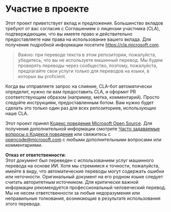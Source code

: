 # Участие в проекте

Этот проект приветствует вклад и предложения. Большинство вкладов требуют от вас согласия с Соглашением о лицензии участника (CLA), подтверждающим, что вы имеете право и действительно предоставляете нам права на использование вашего вклада. Для получения подробной информации посетите https://cla.microsoft.com.

> Важно: при переводе текста в этом репозитории, пожалуйста, убедитесь, что вы не используете машинный перевод. Мы будем проверять переводы через сообщество, поэтому, пожалуйста, предлагайте свои услуги только для переводов на языки, в которых вы proficient.

Когда вы отправляете запрос на слияние, CLA-бот автоматически определит, нужно ли вам предоставить CLA, и оформит PR соответствующим образом (например, метка, комментарий). Просто следуйте инструкциям, предоставленным ботом. Вам нужно будет сделать это только один раз для всех репозиториев, использующих наше CLA.

Этот проект принял [Кодекс поведения Microsoft Open Source](https://opensource.microsoft.com/codeofconduct/).
Для получения дополнительной информации смотрите [Часто задаваемые вопросы о Кодексе поведения](https://opensource.microsoft.com/codeofconduct/faq/)
или свяжитесь с [opencode@microsoft.com](mailto:opencode@microsoft.com) с любыми дополнительными вопросами или комментариями.

**Отказ от ответственности**:  
Этот документ был переведен с использованием услуг машинного перевода на основе ИИ. Хотя мы стремимся к точности, пожалуйста, имейте в виду, что автоматические переводы могут содержать ошибки или неточности. Оригинальный документ на его родном языке следует считать авторитетным источником. Для критически важной информации рекомендуется профессиональный человеческий перевод. Мы не несем ответственности за любые недоразумения или неправильные толкования, возникающие в результате использования этого перевода.